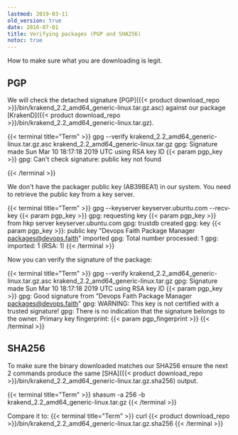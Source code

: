 ```yaml
---
lastmod: 2019-03-11
old_version: true
date: 2016-07-01
title: Verifying packages (PGP and SHA256)
notoc: true
---
```

How to make sure what you are downloading is legit.

## PGP
We will check the detached signature [PGP]({{< product download_repo >}}/bin/krakend_2.2_amd64_generic-linux.tar.gz.asc) against our package [KrakenD]({{< product download_repo >}}/bin/krakend_2.2_amd64_generic-linux.tar.gz).

{{< terminal title="Term" >}}
gpg --verify krakend_2.2_amd64_generic-linux.tar.gz.asc krakend_2.2_amd64_generic-linux.tar.gz
gpg: Signature made Sun Mar 10 18:17:18 2019 UTC using RSA key ID {{< param pgp_key >}}
gpg: Can't check signature: public key not found

{{< /terminal >}}


We don't have the packager public key (AB39BEA1) in our system. You need to retrieve the public key from a key server.

{{< terminal title="Term" >}}
gpg --keyserver keyserver.ubuntu.com --recv-key {{< param pgp_key >}}
gpg: requesting key {{< param pgp_key >}} from hkp server keyserver.ubuntu.com
gpg: trustdb created
gpg: key {{< param pgp_key >}}: public key "Devops Faith Package Manager <packages@devops.faith>" imported
gpg: Total number processed: 1
gpg: imported: 1	(RSA: 1)
{{< /terminal >}}

Now you can verify the signature of the package:

{{< terminal title="Term" >}}
gpg --verify krakend_2.2_amd64_generic-linux.tar.gz.asc krakend_2.2_amd64_generic-linux.tar.gz
gpg: Signature made Sun Mar 10 18:17:18 2019 UTC using RSA key ID {{< param pgp_key >}}
gpg: Good signature from "Devops Faith Package Manager <packages@devops.faith>"
gpg: WARNING: This key is not certified with a trusted signature!
gpg: There is no indication that the signature belongs to the owner.
Primary key fingerprint: {{< param pgp_fingerprint >}}
{{< /terminal >}}


## SHA256

To make sure the binary downloaded matches our SHA256 ensure the next 2 commands produce the same [SHA]({{< product download_repo >}}/bin/krakend_2.2_amd64_generic-linux.tar.gz.sha256) output.

{{< terminal title="Term" >}}
shasum -a 256 -b krakend_2.2_amd64_generic-linux.tar.gz
{{< /terminal >}}

Compare it to:
{{< terminal title="Term" >}}
curl {{< product download_repo >}}/bin/krakend_2.2_amd64_generic-linux.tar.gz.sha256
{{< /terminal >}}